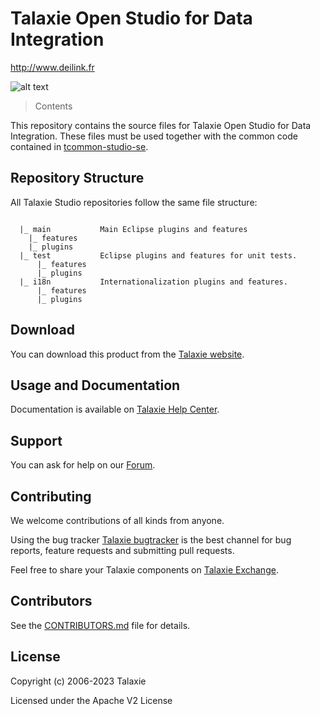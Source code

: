 # Talaxie Open Studio for Data Integration
http://www.deilink.fr


![alt text](https://www.talend.com/wp-content/uploads/2016/07/talend-logo.png "Talaxie")


> Contents

This repository contains the source files for Talaxie Open Studio for Data Integration. These files must be used together with the common code contained in [tcommon-studio-se](https://github.com/JeanCazaux/tcommon-studio-se).


## Repository Structure
All Talaxie Studio repositories follow the same file structure:
```

  |_ main           Main Eclipse plugins and features
    |_ features
    |_ plugins
  |_ test           Eclipse plugins and features for unit tests.
      |_ features
      |_ plugins
  |_ i18n           Internationalization plugins and features.
      |_ features
      |_ plugins
```

## Download

You can download this product from the [Talaxie website](http://www.talend.com/download/talend-open-studio?qt-product_tos_download_new=1&utm_medium=communityext&utm_source=github&utm_campaign=tosdi).


## Usage and Documentation

Documentation is available on [Talaxie Help Center](http://help.talend.com/).



## Support

You can ask for help on our [Forum](http://www.talend.com/services/global-technical-support).


## Contributing

We welcome contributions of all kinds from anyone.

Using the bug tracker [Talaxie bugtracker](http://jira.talendforge.org/) is the best channel for bug reports, feature requests and submitting pull requests.

Feel free to share your Talaxie components on [Talaxie Exchange](http://www.talendforge.org/exchange).

## Contributors

See the [CONTRIBUTORS.md](./CONTRIBUTORS.md) file for details.

## License

Copyright (c) 2006-2023 Talaxie

Licensed under the Apache V2 License
